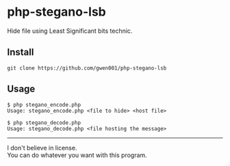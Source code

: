 # php-stegano-lsb

Hide file using Least Significant bits technic.

## Install

```
git clone https://github.com/gwen001/php-stegano-lsb
```

## Usage

```
$ php stegano_encode.php
Usage: stegano_encode.php <file to hide> <host file>
```

```
$ php stegano_decode.php
Usage: stegano_decode.php <file hosting the message>
```

---

I don't believe in license.  
You can do whatever you want with this program.


